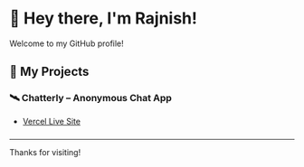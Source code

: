 # 👋 Hey there, I'm Rajnish!

Welcome to my GitHub profile!

## 🚀 My Projects

### 🛰️ Chatterly – Anonymous Chat App

- [Vercel Live Site](https://chatterly-frontend-1n8qzfkzg-rajnisht7s-projects.vercel.app)

  ###



---

Thanks for visiting!
